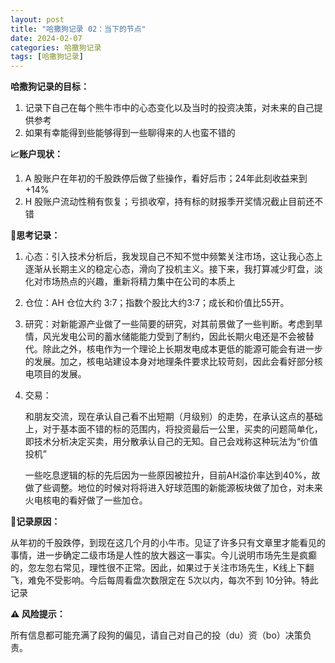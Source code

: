 ```yaml
---
layout: post
title: "哈撒狗记录 02：当下的节点"
date: 2024-02-07
categories: 哈撒狗记录
tags: [哈撒狗记录]
---
```


**哈撒狗记录的目标：**

1. 记录下自己在每个熊牛市中的心态变化以及当时的投资决策，对未来的自己提供参考
2. 如果有幸能得到些能够得到一些聊得来的人也蛮不错的

**📈账户现状：**

1. A 股账户在年初的千股跌停后做了些操作，看好后市；24年此刻收益来到 +14%
2. H 股账户流动性稍有恢复；亏损收窄，持有标的财报季开奖情况截止目前还不错

**🧠思考记录：**

1. 心态：引入技术分析后，我发现自己不知不觉中频繁关注市场，这让我心态上逐渐从长期主义的稳定心态，滑向了投机主义。接下来，我打算减少盯盘，淡化对市场热点的兴趣，重新将精力集中在公司的本质上
2. 仓位：AH 仓位大约 3:7；指数个股比大约3:7；成长和价值比55开。
3. 研究：对新能源产业做了一些简要的研究，对其前景做了一些判断。考虑到旱情，风光发电公司的蓄水储能能力受到了制约，因此长期火电还是不会被替代。除此之外，核电作为一个理论上长期发电成本更低的能源可能会有进一步的发展。加之，核电站建设本身对地理条件要求比较苛刻，因此会看好部分核电项目的发展。
4. 交易：
    
    和朋友交流，现在承认自己看不出短期（月级别）的走势，在承认这点的基础上，对于基本面不错的标的范围内，将投资最后一公里，买卖的问题简单化，即技术分析决定买卖，用分散承认自己的无知。自己会戏称这种玩法为“价值投机”
    
    一些吃息逻辑的标的先后因为一些原因被拉升，目前AH溢价率达到40%，故做了些调整。地位的时候对将将进入好球范围的新能源板块做了加仓，对未来火电核电的看好做了一些加仓。
    

**📒记录原因：**

从年初的千股跌停，到现在这几个月的小牛市。见证了许多只有文章里才能看见的事情，进一步确定二级市场是人性的放大器这一事实。今儿说明市场先生是疯癫的，忽左忽右常见，理性很不正常。因此，如果过于关注市场先生，K线上下翻飞，难免不受影响。今后每周看盘次数限定在 5次以内，每次不到 10分钟。特此记录

**⚠️ 风险提示：**

所有信息都可能充满了段狗的偏见，请自己对自己的投（du）资（bo）决策负责。
